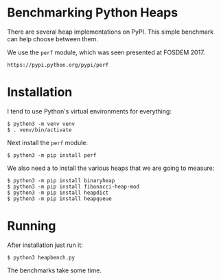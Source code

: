 # Benchmarking Python Heaps

There are several heap implementations on PyPI. This simple benchmark
can help choose between them.

We use the `perf` module, which was seen presented at FOSDEM 2017.

    https://pypi.python.org/pypi/perf

# Installation

I tend to use Python's virtual environments for everything:

    $ python3 -m venv venv
    $ . venv/bin/activate

Next install the `perf` module:

    $ python3 -m pip install perf

We also need a to install the various heaps that we are going to
measure:

    $ python3 -m pip install binaryheap
    $ python3 -m pip install fibonacci-heap-mod
    $ python3 -m pip install heapdict
    $ python3 -m pip install heapqueue

# Running

After installation just run it:

    $ python3 heapbench.py

The benchmarks take some time.
